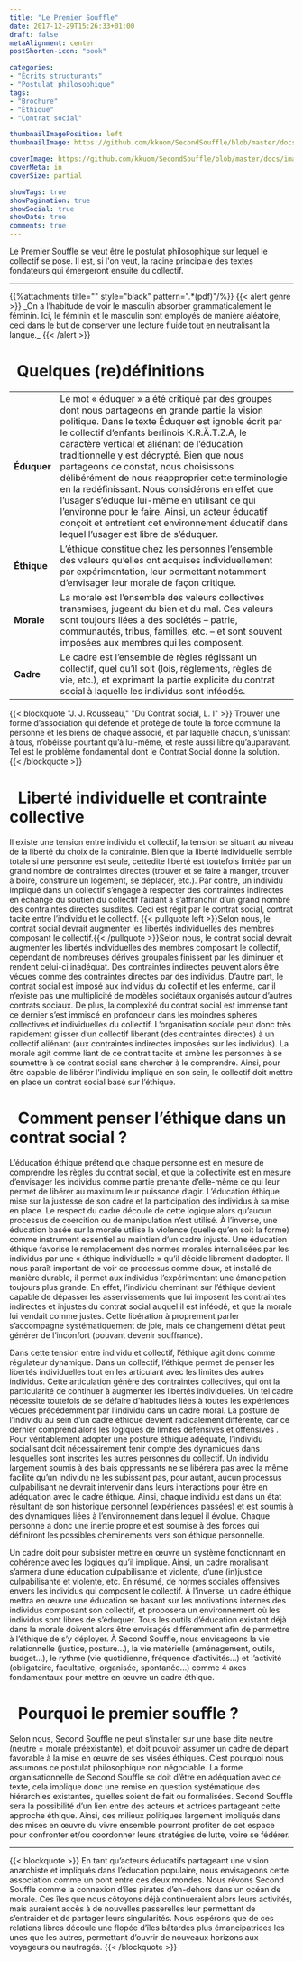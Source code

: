 ```yaml
---
title: "Le Premier Souffle"
date: 2017-12-29T15:26:33+01:00
draft: false
metaAlignment: center
postShorten-icon: "book"

categories:
- "Écrits structurants"
- "Postulat philosophique"
tags:
- "Brochure"
- "Éthique"
- "Contrat social"

thumbnailImagePosition: left
thumbnailImage: https://github.com/kkuom/SecondSouffle/blob/master/docs/images/Ecrits-structurants-thumbnail.png?raw=true

coverImage: https://github.com/kkuom/SecondSouffle/blob/master/docs/images/Post-header.jpg?raw=true
coverMeta: in
coverSize: partial

showTags: true
showPagination: true
showSocial: true
showDate: true
comments: true
---
```

<section class="intro">
Le Premier Souffle se veut être le postulat philosophique sur lequel le collectif se pose. Il est, si l'on veut, la racine principale des textes fondateurs qui émergeront ensuite du collectif.
<!--more-->
<hr class="intro-divider">
<!-- toc -->
{{%attachments title="" style="black" pattern=".*(pdf)"/%}}
{{< alert genre >}}
_On  a l’habitude de voir le masculin absorber grammaticalement le féminin.  Ici, le féminin et le masculin sont employés de manière aléatoire, ceci  dans le but de conserver une lecture fluide tout en neutralisant la langue._
{{< /alert >}}
</section>

# <i class="fa fa-info-circle" aria-hidden="true" style="padding-right:13px;"></i>Quelques (re)définitions

<table>
  <tr>
    <td>
    <strong>Éduquer</strong>
    </td><td>
    Le mot « éduquer » a été critiqué par des groupes dont nous partageons en grande partie la vision politique. Dans le texte Éduquer est ignoble écrit par le collectif d’enfants berlinois K.R.Ä.T.Z.A, le caractère vertical et aliénant de l’éducation traditionnelle y est décrypté. Bien que nous partageons ce constat, nous choisissons délibérément de nous réapproprier cette terminologie en la redéfinissant. Nous considérons en effet que l’usager s’éduque lui-même en utilisant ce qui l’environne pour le faire.  Ainsi, un acteur éducatif conçoit et entretient cet environnement éducatif dans lequel l’usager est libre de s’éduquer.
    </td>
  </tr>
  <tr>
    <td>
    <strong>Éthique</strong>
    </td><td>
    L’éthique constitue chez les personnes l’ensemble des valeurs qu’elles ont acquises individuellement par expérimentation, leur permettant notamment d’envisager leur morale de façon critique.
    </td>
  </tr>
  <tr>
    <td>
    <strong>Morale</strong>
    </td><td>
    La morale est l’ensemble des valeurs collectives transmises, jugeant du bien et du mal. Ces valeurs sont toujours liées à des sociétés – patrie, communautés, tribus, familles, etc. – et sont souvent imposées aux membres qui les composent.
    </td>
  </tr>
  <tr>
    <td>
    <strong>Cadre</strong>
    </td><td>
    Le cadre est l’ensemble de règles régissant un collectif, quel qu’il soit (lois, règlements, règles de vie, etc.), et exprimant la partie explicite du contrat social à laquelle les individus sont inféodés.
    </td>
  </tr>
</table>

{{< blockquote "J. J. Rousseau," "Du Contrat social, L. I" >}}
  Trouver une forme d’association qui défende et protège de toute la force commune la personne et les biens de chaque associé, et par laquelle chacun, s’unissant à tous, n’obéisse pourtant qu’à lui-même, et reste aussi libre qu’auparavant. Tel est le problème fondamental dont le Contrat Social donne la solution.
{{< /blockquote >}}

# <i class="fa fa-bookmark-o" aria-hidden="true" style="padding-right:15px;"></i>Liberté individuelle et contrainte collective

Il existe une tension entre individu et collectif, la tension se situant au niveau de la liberté du choix de la contrainte. Bien que la liberté individuelle semble totale si une personne est seule, cettedite liberté est toutefois limitée par un grand nombre de contraintes directes (trouver et se faire à manger, trouver à boire, construire un logement, se déplacer, etc.). Par contre, un individu impliqué dans un collectif s’engage à respecter des contraintes indirectes en échange du soutien du collectif l’aidant à s’affranchir d’un grand nombre des contraintes directes susdites. Ceci est régit par le contrat social, contrat tacite entre l’individu et le collectif. {{< pullquote left >}}Selon nous, le contrat social devrait augmenter les libertés individuelles des membres composant le collectif.{{< /pullquote >}}Selon nous, le contrat social devrait augmenter les libertés individuelles des membres composant le collectif, cependant de nombreuses dérives groupales finissent par les diminuer et rendent celui-ci inadéquat. Des contraintes indirectes peuvent alors être vécues comme des contraintes directes par des individus. D’autre part, le contrat social est imposé aux individus du collectif et les enferme, car il n’existe pas une multiplicité de modèles sociétaux organisés autour d’autres contrats sociaux. De plus, la complexité du contrat social est immense tant ce dernier s’est immiscé en profondeur dans les moindres sphères collectives et individuelles du collectif. L’organisation sociale peut donc très rapidement glisser d’un collectif libérant (des contraintes directes) à un collectif aliénant (aux contraintes indirectes imposées sur les individus). La morale agit comme liant de ce contrat tacite et amène les personnes à se soumettre à ce contrat social sans chercher à le comprendre. Ainsi, pour être capable de libérer l’individu impliqué en son sein, le collectif doit mettre en place un contrat social basé sur l’éthique.


# <i class="fa fa-bookmark-o" aria-hidden="true" style="padding-right:15px;"></i>Comment penser l’éthique dans un contrat social ?

L’éducation éthique prétend que chaque personne est en mesure de comprendre les règles du contrat social, et que la collectivité est en mesure d’envisager les individus comme partie prenante d’elle-même ce qui leur permet de libérer au maximum leur puissance d’agir.
L’éducation éthique mise sur la justesse de son cadre et la participation des individus à sa mise en place. Le respect du cadre découle de cette logique alors qu’aucun processus de coercition ou de manipulation n’est utilisé. À l’inverse, une éducation basée sur la morale utilise la violence (quelle qu’en soit la forme) comme instrument essentiel au maintien d’un cadre injuste. Une éducation éthique favorise le remplacement des normes morales internalisées par les individus par une « éthique individuelle » qu’il décide librement d’adopter. Il nous paraît important de voir ce processus comme doux, et installé de manière durable, il permet aux individus l’expérimentant une émancipation toujours plus grande. En effet, l’individu cheminant sur l’éthique devient capable de dépasser les asservissements que lui imposent les contraintes indirectes et injustes du contrat social auquel il est inféodé, et que la morale lui vendait comme justes. Cette libération à proprement parler s’accompagne systématiquement de joie, mais ce changement d’état peut générer de l’inconfort (pouvant devenir souffrance).

Dans cette tension entre individu et collectif, l’éthique agit donc comme régulateur dynamique. Dans un collectif, l’éthique permet de penser les libertés individuelles tout en les articulant avec les limites des autres individus. Cette articulation génère des contraintes collectives, qui ont la particularité de continuer à augmenter les libertés individuelles.
Un tel cadre nécessite toutefois de se défaire d’habitudes liées à toutes les expériences vécues précédemment par l’individu dans un cadre moral. La posture de l’individu au sein d’un cadre éthique devient radicalement différente, car ce dernier comprend alors les logiques de limites défensives et offensives . Pour véritablement adopter une posture éthique adéquate, l’individu socialisant doit nécessairement tenir compte des dynamiques dans lesquelles sont inscrites les autres personnes du collectif. Un individu largement soumis à des biais oppressants ne se libérera pas avec la même facilité qu’un individu ne les subissant pas, pour autant, aucun processus culpabilisant ne devrait intervenir dans leurs interactions pour être en adéquation avec le cadre éthique. Ainsi, chaque individu est dans un état résultant de son historique personnel (expériences passées) et est soumis à des dynamiques liées à l’environnement dans lequel il évolue. Chaque personne a donc une inertie propre et est soumise à des forces qui définiront les possibles cheminements vers son éthique personnelle.

Un cadre doit pour subsister mettre en œuvre un système fonctionnant en cohérence avec les logiques qu’il implique. Ainsi, un cadre moralisant s’armera d’une éducation culpabilisante et violente, d’une (in)justice culpabilisante et violente, etc. En résumé, de normes sociales offensives envers les individus qui composent le collectif. À l’inverse, un cadre éthique mettra en œuvre une éducation se basant sur les motivations internes des individus composant son collectif, et proposera un environnement où les individus sont libres de s’éduquer. Tous les outils d’éducation existant déjà dans la morale doivent alors être envisagés différemment afin de permettre à l’éthique de s’y déployer.
À Second Souffle, nous envisageons la vie relationnelle (justice, posture…), la vie matérielle (aménagement, outils, budget...), le rythme (vie quotidienne, fréquence d’activités…) et l’activité (obligatoire, facultative, organisée, spontanée…) comme 4 axes fondamentaux pour mettre en œuvre un cadre éthique.


# <i class="fa fa-bookmark-o" aria-hidden="true" style="padding-right:15px;"></i>Pourquoi le premier souffle ?

Selon nous, Second Souffle ne peut s’installer sur une base dite neutre (neutre = morale préexistante), et doit pouvoir assumer un cadre de départ favorable à la mise en œuvre de ses visées éthiques. C’est pourquoi nous assumons ce postulat philosophique non négociable. La forme organisationnelle de Second Souffle se doit d’être en adéquation avec ce texte, cela implique donc une remise en question systématique des hiérarchies existantes, qu’elles soient de fait ou formalisées. Second Souffle sera la possibilité d’un lien entre des acteurs et actrices partageant cette approche éthique. Ainsi, des milieux politiques largement impliqués dans des mises en œuvre du vivre ensemble pourront profiter de cet espace pour confronter et/ou coordonner leurs stratégies de lutte, voire se fédérer.

___

{{< blockquote >}}
En tant qu’acteurs éducatifs partageant une vision anarchiste et impliqués dans l’éducation populaire, nous envisageons cette association comme un pont entre ces deux mondes. Nous rêvons Second Souffle comme la connexion d’îles pirates d’en-dehors dans un océan de morale. Ces îles que nous côtoyons déjà continueraient alors leurs activités, mais auraient accès à de nouvelles passerelles leur permettant de s’entraider et de partager leurs singularités. Nous espérons que de ces relations libres découle une flopée d’îles bâtardes plus émancipatrices les unes que les autres, permettant d’ouvrir de nouveaux horizons aux voyageurs ou naufragés.
{{< /blockquote >}}
